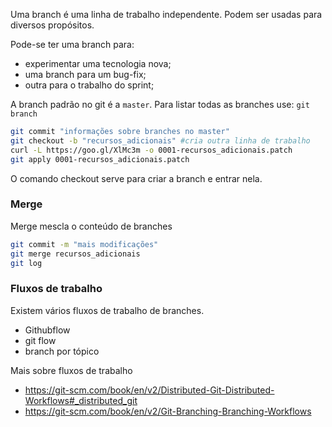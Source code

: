 Uma branch é uma linha de trabalho independente. Podem ser usadas para diversos propósitos.

Pode-se ter uma branch para:

 - experimentar uma tecnologia nova;
 - uma branch para um bug-fix;
 - outra para o trabalho do sprint;

A branch padrão no git é a `master`. Para listar todas as branches
use: `git branch`


```sh
git commit "informações sobre branches no master"
git checkout -b "recursos_adicionais" #cria outra linha de trabalho
curl -L https://goo.gl/XlMc3m -o 0001-recursos_adicionais.patch
git apply 0001-recursos_adicionais.patch

```

O comando checkout serve para criar a branch e entrar nela.

### Merge

Merge mescla o conteúdo de branches

```sh
git commit -m "mais modificações"
git merge recursos_adicionais
git log

```

### Fluxos de trabalho

Existem vários fluxos de trabalho de branches.

 - Githubflow
 - git flow
 - branch por tópico

Mais sobre fluxos de trabalho

 - https://git-scm.com/book/en/v2/Distributed-Git-Distributed-Workflows#_distributed_git
 - https://git-scm.com/book/en/v2/Git-Branching-Branching-Workflows

